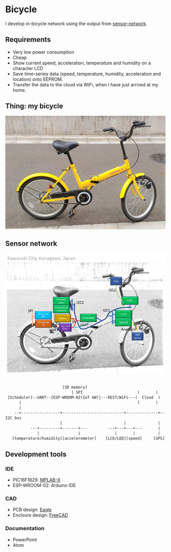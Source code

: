 # Bicycle

I develop in-bicycle network using the output from [sensor-network](https://github.com/araobp/sensor-network).

## Requirements

- Very low power consumption
- Cheap
- Show current speed, acceleration, temperature and humidity on a character LCD
- Save time-series data (speed, temperature, humidity, acceleration and location) onto EEPROM.
- Transfer the data to the cloud via WiFi, when I have just arrived at my home.

## Thing: my bicycle

![bicycle](./doc/bicycle.jpg)

## Sensor network

![network](./doc/network.jpg)

```

                         [SD memory]
                             | SPI                        (       )
 [Scheduler]--UART--[ESP-WROOM-02(IoT GW)]---REST/WiFi---(  Cloud  )
      |                                                   (       )
      |                                                      
    --+-----------------+---------------------------+--------------+-- I2C bus
                        |                           |              |
           ---+---------+-------+---         ---+---+---+---       |
              |                 |               |       |          |
   [temperature/humidity][accelerometer]    [LCD/LED][speed]     [GPS]
```

## Development tools

### IDE
- PIC16F1829: [MPLAB-X](http://www.microchip.com/mplab/mplab-x-ide)
- ESP-WROOM-02: Arduino IDE

### CAD
- PCB design: [Eagle](https://www.autodesk.com/products/eagle/overview)
- Encloure design: [FreeCAD](https://www.freecadweb.org/)

### Documentation
- PowerPoint
- Atom

